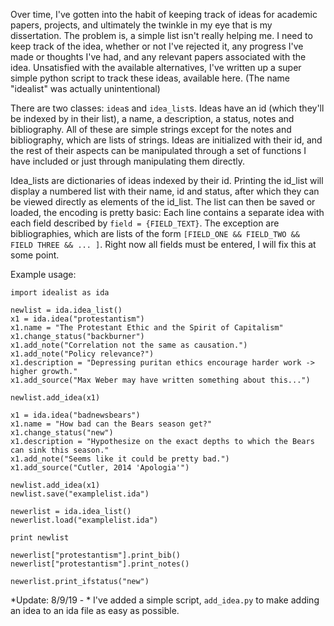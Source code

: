 Over time, I've gotten into the habit of keeping track of ideas for academic papers, projects, and ultimately the twinkle in my eye that is my dissertation. The problem is, a simple list isn't really helping me. I need to keep track of the idea, whether or not I've rejected it, any progress I've made or thoughts I've had, and any relevant papers associated with the idea. Unsatisfied with the available alternatives, I've written up a super simple python script to track these ideas, available here. (The name "idealist" was actually unintentional)

There are two classes: `idea`s and `idea_list`s. Ideas have an id (which they'll be indexed by in their list), a name, a description, a status, notes and bibliography. All of these are simple strings except for the notes and bibliography, which are lists of strings. Ideas are initialized with their id, and the rest of their aspects can be manipulated through a set of functions I have included or just through manipulating them directly.

Idea_lists are dictionaries of ideas indexed by their id. Printing the id_list will display a numbered list with their name, id and status, after which they can be viewed directly as elements of the id_list. The list can then be saved or loaded, the encoding is pretty basic: Each line contains a separate idea with each field described by `field = {FIELD_TEXT}`. The exception are bibliographies, which are lists of the form `[FIELD_ONE && FIELD_TWO && FIELD THREE && ... ]`. Right now all fields must be entered, I will fix this at some point.

Example usage:

```
import idealist as ida

newlist = ida.idea_list()
x1 = ida.idea("protestantism")
x1.name = "The Protestant Ethic and the Spirit of Capitalism"
x1.change_status("backburner")
x1.add_note("Correlation not the same as causation.")
x1.add_note("Policy relevance?")
x1.description = "Depressing puritan ethics encourage harder work -> higher growth."
x1.add_source("Max Weber may have written something about this...")

newlist.add_idea(x1)

x1 = ida.idea("badnewsbears")
x1.name = "How bad can the Bears season get?"
x1.change_status("new")
x1.description = "Hypothesize on the exact depths to which the Bears can sink this season."
x1.add_note("Seems like it could be pretty bad.")
x1.add_source("Cutler, 2014 'Apologia'")

newlist.add_idea(x1)
newlist.save("examplelist.ida")

newerlist = ida.idea_list()
newerlist.load("examplelist.ida")

print newlist

newerlist["protestantism"].print_bib()
newerlist["protestantism"].print_notes()

newerlist.print_ifstatus("new")
```
*Update: 8/9/19 - * I've added a simple script, `add_idea.py` to make adding an idea to an ida file as easy as possible.
